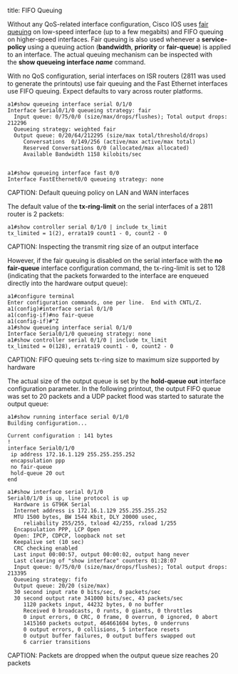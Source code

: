 title: FIFO Queuing

Without any QoS-related interface configuration, Cisco IOS uses [fair queuing](Fair_Queuing.html) on low-speed interface (up to a few megabits) and FIFO queuing on higher-speed interfaces. Fair queuing is also used whenever a **service-policy** using a queuing action (**bandwidth**, **priority** or **fair-queue**) is applied to an interface. The actual queuing mechanism can be inspected with the **show queueing interface *name*** command.

With no QoS configuration, serial interfaces on ISR routers (2811 was used to generate the printouts) use fair queuing and the Fast Ethernet interfaces use FIFO queuing. Expect defaults to vary across router platforms.

```
a1#show queueing interface serial 0/1/0
Interface Serial0/1/0 queueing strategy: fair
  Input queue: 0/75/0/0 (size/max/drops/flushes); Total output drops: 212296
  Queueing strategy: weighted fair
  Output queue: 0/20/64/212295 (size/max total/threshold/drops)
     Conversations  0/149/256 (active/max active/max total)
     Reserved Conversations 0/0 (allocated/max allocated)
     Available Bandwidth 1158 kilobits/sec


a1#show queueing interface fast 0/0
Interface FastEthernet0/0 queueing strategy: none
```
CAPTION: Default queuing policy on LAN and WAN interfaces

The default value of the **tx-ring-limit** on the serial interfaces of a 2811 router is 2 packets:

```
a1#show controller serial 0/1/0 | include tx_limit
tx_limited = 1(2), errata19 count1 - 0, count2 - 0
```
CAPTION: Inspecting the transmit ring size of an output interface

However, if the fair queuing is disabled on the serial interface with the **no fair-queue** interface configuration command, the tx-ring-limit is set to 128 (indicating that the packets forwarded to the interface are enqueued directly into the hardware output queue):

```
a1#configure terminal
Enter configuration commands, one per line.  End with CNTL/Z.
a1(config)#interface serial 0/1/0
a1(config-if)#no fair-queue
a1(config-if)#^Z
a1#show queueing interface serial 0/1/0
Interface Serial0/1/0 queueing strategy: none
a1#show controller serial 0/1/0 | include tx_limit
tx_limited = 0(128), errata19 count1 - 0, count2 - 0
```
CAPTION: FIFO queuing sets tx-ring size to maximum size supported by hardware

The actual size of the output queue is set by the **hold-queue out** interface configuration parameter. In the following printout, the output FIFO queue was set to 20 packets and a UDP packet flood was started to saturate the output queue:

```
a1#show running interface serial 0/1/0
Building configuration...

Current configuration : 141 bytes
!
interface Serial0/1/0
 ip address 172.16.1.129 255.255.255.252
 encapsulation ppp
 no fair-queue
 hold-queue 20 out
end

a1#show interface serial 0/1/0
Serial0/1/0 is up, line protocol is up
  Hardware is GT96K Serial
  Internet address is 172.16.1.129 255.255.255.252
  MTU 1500 bytes, BW 1544 Kbit, DLY 20000 usec,
     reliability 255/255, txload 42/255, rxload 1/255
  Encapsulation PPP, LCP Open
  Open: IPCP, CDPCP, loopback not set
  Keepalive set (10 sec)
  CRC checking enabled
  Last input 00:00:57, output 00:00:02, output hang never
  Last clearing of "show interface" counters 01:28:07
  Input queue: 0/75/0/0 (size/max/drops/flushes); Total output drops: 213395
  Queueing strategy: fifo
  Output queue: 20/20 (size/max)
  30 second input rate 0 bits/sec, 0 packets/sec
  30 second output rate 341000 bits/sec, 43 packets/sec
     1120 packets input, 44232 bytes, 0 no buffer
     Received 0 broadcasts, 0 runts, 0 giants, 0 throttles
     0 input errors, 0 CRC, 0 frame, 0 overrun, 0 ignored, 0 abort
     1415160 packets output, 464661604 bytes, 0 underruns
     0 output errors, 0 collisions, 5 interface resets
     0 output buffer failures, 0 output buffers swapped out
     6 carrier transitions
```
CAPTION: Packets are dropped when the output queue size reaches 20 packets

<!-- no diagrams -->
